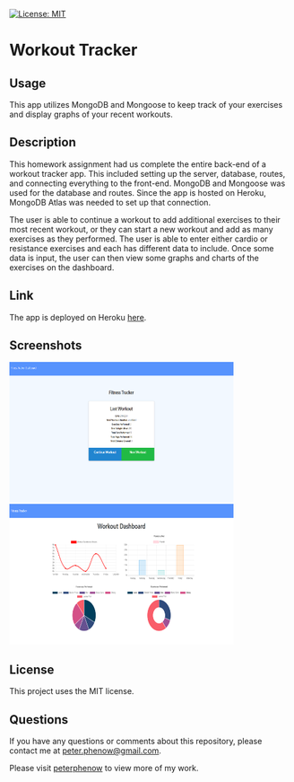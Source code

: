 [![License: MIT](https://img.shields.io/badge/License-MIT-yellow.svg)](https://opensource.org/licenses/MIT)

# Workout Tracker

## **Usage**

This app utilizes MongoDB and Mongoose to keep track of your exercises and display graphs of your recent workouts.

## **Description**

This homework assignment had us complete the entire back-end of a workout tracker app. This included setting up the server, database, routes, and connecting everything to the front-end. MongoDB and Mongoose was used for the database and routes. Since the app is hosted on Heroku, MongoDB Atlas was needed to set up that connection.

The user is able to continue a workout to add additional exercises to their most recent workout, or they can start a new workout and add as many exercises as they performed. The user is able to enter either cardio or resistance exercises and each has different data to include. Once some data is input, the user can then view some graphs and charts of the exercises on the dashboard.

## **Link**

The app is deployed on Heroku [here](https://workout-tracker-pp.herokuapp.com).

## **Screenshots**

<img src="./public/assets/images/home-page.png" alt="home page" width="400" height="250">&nbsp;&nbsp;<img src="./public/assets/images/dashboard.png" alt="dashboard" width="400" height="250">

## **License**

This project uses the MIT license.

## **Questions**

If you have any questions or comments about this repository, please contact me at peter.phenow@gmail.com.

Please visit [peterphenow](https://github.com/peterphenow) to view more of my work.
